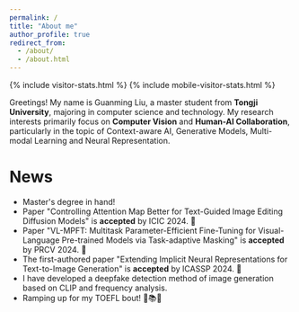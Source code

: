 ```yaml
---
permalink: /
title: "About me"
author_profile: true
redirect_from: 
  - /about/
  - /about.html
---
```


{% include visitor-stats.html %}
{% include mobile-visitor-stats.html %}

Greetings! My name is Guanming Liu, a master student from **Tongji University**, majoring in computer science and technology. My research interests primarily focus on **Computer Vision** and **Human-AI Collaboration**, particularly in the topic of Context-aware AI, Generative Models,  Multi-modal Learning and Neural Representation.

News
======

* Master's degree in hand!
* Paper "Controlling Attention Map Better for Text-Guided Image Editing Diffusion Models" is **accepted** by ICIC 2024. 🎉
* Paper "VL-MPFT: Multitask Parameter-Efficient Fine-Tuning for Visual-Language Pre-trained Models via Task-adaptive Masking" is **accepted** by PRCV 2024. 🎉
* The first-authored paper "Extending Implicit Neural Representations for Text-to-Image Generation" is **accepted** by ICASSP 2024. 🎉
* I have developed a deepfake detection method of image generation based on CLIP and frequency analysis.
* Ramping up for my TOEFL bout! 🚀📚💪

